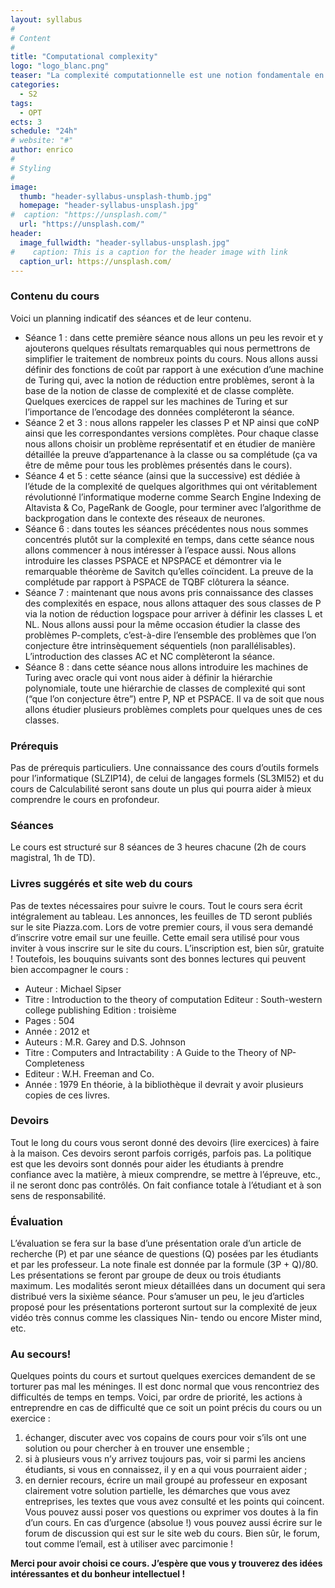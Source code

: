 ```yaml
---
layout: syllabus
#
# Content
#
title: "Computational complexity"
logo: "logo_blanc.png"
teaser: "La complexité computationnelle est une notion fondamentale en informatique qui essaye de comparer/classer les algorithmes par rapport à des fonctions de coût des ressources demandées par leur exécution (complète). La complexité d’un algorithme est donc une mesure de la qualité et comme toute mesure elle a besoin d’un système de référence. Les machines de Turing vont être notre principal système de référence."
categories:
  - S2
tags:
  - OPT
ects: 3
schedule: "24h"
# website: "#"
author: enrico
#
# Styling
#
image:
  thumb: "header-syllabus-unsplash-thumb.jpg"
  homepage: "header-syllabus-unsplash.jpg"
#  caption: "https://unsplash.com/"
  url: "https://unsplash.com/"
header:
  image_fullwidth: "header-syllabus-unsplash.jpg"
#    caption: This is a caption for the header image with link
  caption_url: https://unsplash.com/  
---
```


### Contenu du cours ###
Voici un planning indicatif des séances et de leur contenu.
 - Séance 1 : dans cette première séance nous allons un peu les revoir et y ajouterons quelques résultats remarquables qui nous permettrons de simplifier le traitement de nombreux points du cours. Nous allons aussi définir des fonctions de coût par rapport à une exécution d’une machine de Turing qui, avec la notion de réduction entre problèmes, seront à la base de la notion de classe de complexité et de classe complète. Quelques exercices de rappel sur les machines de Turing et sur l’importance de l’encodage des données compléteront la séance.
 - Séance 2 et 3 : nous allons rappeler les classes P et NP ainsi que coNP ainsi que les correspondantes versions complètes. Pour chaque classe nous allons choisir un problème représentatif et en étudier de manière détaillée la preuve d’appartenance à la classe ou sa complétude (ça va être de même pour tous les problèmes présentés dans le cours).
 - Séance 4 et 5 : cette séance (ainsi que la successive) est dédiée à l’étude de la complexité de quelques algorithmes qui ont véritablement révolutionné l’informatique moderne comme Search Engine Indexing de Altavista & Co, PageRank de Google, pour terminer avec l’algorithme de backprogation dans le contexte des réseaux de neurones.
 - Séance 6 : dans toutes les séances précédentes nous nous sommes concentrés plutôt sur la complexité en temps, dans cette séance nous allons commencer à nous intéresser à l’espace aussi. Nous allons introduire les classes PSPACE et NPSPACE et démontrer via le remarquable théorème de Savitch qu’elles coïncident. La preuve de la complétude par rapport à PSPACE de TQBF clôturera la séance.
 - Séance 7 : maintenant que nous avons pris connaissance des classes des complexités en espace, nous allons attaquer des sous classes de P via la notion de réduction logspace pour arriver à définir les classes L et NL. Nous allons aussi pour la même occasion étudier la classe des problèmes P-complets, c’est-à-dire l’ensemble des problèmes que l’on conjecture être intrinsèquement séquentiels (non parallélisables). L’introduction des classes AC et NC complèteront la séance.
 - Séance 8 : dans cette séance nous allons introduire les machines de Turing avec oracle qui vont nous aider à définir la hiérarchie polynomiale, toute une hiérarchie de classes de complexité qui sont (“que l’on conjecture être”) entre P, NP et PSPACE. Il va de soit que nous allons étudier plusieurs problèmes complets pour quelques unes de ces classes.

### Prérequis ###
Pas de prérequis particuliers. Une connaissance des cours d’outils formels pour l’informatique (SLZIP14), de celui de langages formels (SL3MI52) et du cours de Calculabilité seront sans doute un plus qui pourra aider à mieux comprendre le cours en profondeur.

### Séances ###
Le cours est structuré sur 8 séances de 3 heures chacune (2h de cours magistral, 1h de TD).

### Livres suggérés et site web du cours ###
Pas de textes nécessaires pour suivre le cours. Tout le cours sera écrit intégralement au tableau. Les annonces, les feuilles de TD seront publiés sur le site Piazza.com. Lors de votre premier cours, il vous sera demandé d’inscrire votre email sur une feuille. Cette email sera utilisé pour vous inviter à vous inscrire sur le site du cours. L’inscription est, bien sûr, gratuite !
Toutefois, les bouquins suivants sont des bonnes lectures qui peuvent bien accompagner le cours :
 - Auteur : Michael Sipser
 - Titre : Introduction to the theory of computation Editeur : South-western college publishing Edition : troisième
 - Pages : 504
 - Année : 2012
et
 - Auteurs : M.R. Garey and D.S. Johnson
 - Titre : Computers and Intractability : A Guide to the Theory of NP-Completeness
 - Editeur : W.H. Freeman and Co.
- Année : 1979
En théorie, à la bibliothèque il devrait y avoir plusieurs copies de ces livres.

### Devoirs ###
Tout le long du cours vous seront donné des devoirs (lire exercices) à faire à la maison. Ces devoirs seront parfois corrigés, parfois pas. La politique est que les devoirs sont donnés pour aider les étudiants à prendre confiance avec la matière, à mieux comprendre, se mettre à l’épreuve, etc., il ne seront donc pas contrôlés. On fait confiance totale à l’étudiant et à son sens de responsabilité.


### Évaluation ###
L’évaluation se fera sur la base d’une présentation orale d’un article de recherche (P) et par une séance de questions (Q) posées par les étudiants et par les professeur. La note finale est donnée par la formule (3P + Q)/80. Les présentations se feront par groupe de deux ou trois étudiants maximum. Les modalités seront mieux détaillées dans un document qui sera distribué vers la sixième séance. Pour s’amuser un peu, le jeu d’articles proposé pour les présentations porteront surtout sur la complexité de jeux vidéo très connus comme les classiques Nin- tendo ou encore Mister mind, etc.

### Au secours! ###
Quelques points du cours et surtout quelques exercices demandent de se torturer pas mal les méninges. Il est donc normal que vous rencontriez des difficultés de temps en temps. Voici, par ordre de priorité, les actions à entreprendre en cas de difficulté que ce soit un point précis du cours ou un exercice :
1. échanger, discuter avec vos copains de cours pour voir s’ils ont une solution ou pour chercher à en trouver une ensemble ;
2. si à plusieurs vous n’y arrivez toujours pas, voir si parmi les anciens étudiants, si vous en connaissez, il y en a qui vous pourraient aider ;
3. en dernier recours, écrire un mail groupé au professeur en exposant clairement votre solution partielle, les démarches que vous avez entreprises, les textes que vous avez consulté et les points qui coincent. Vous pouvez aussi poser vos questions ou exprimer vos doutes à la fin d’un cours.
En cas d’urgence (absolue !) vous pouvez aussi écrire sur le forum de discussion qui est sur le site web du cours. Bien sûr, le forum, tout comme l’email, est à utiliser avec parcimonie !

**Merci pour avoir choisi ce cours. J’espère que vous y trouverez des idées intéressantes et du bonheur intellectuel !**

